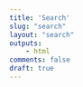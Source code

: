 ```yaml
---
title: 'Search'
slug: "search"
layout: "search"
outputs:
    - html
comments: false
draft: true
---
```

